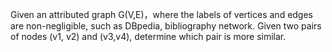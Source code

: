 Given an attributed graph G(V,E)，where the labels of vertices 
and edges are non-negligible, such as DBpedia, bibliography 
network. Given two pairs of nodes (v1, v2) and (v3,v4), determine which pair is more similar.
